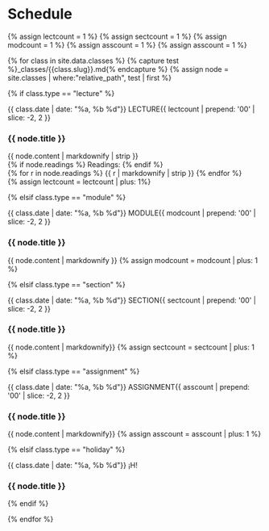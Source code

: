<link rel="stylesheet" href="css/schedule.css">

# Schedule
{% assign lectcount = 1 %}
{% assign sectcount = 1 %}
{% assign modcount = 1 %}
{% assign asscount = 1 %}
{% assign asscount = 1 %}

{% for class in site.data.classes %}
{% capture test %}_classes/{{class.slug}}.md{% endcapture %}
{% assign node = site.classes | where:"relative_path", test | first %}

{% if class.type == "lecture" %}
<div class="lecture"  id="rPerClass">
<div class="titleparent">
<div class="two-column2">
<span class="tdate">{{ class.date | date: "%a, %b %d"}}</span> 
<span class="tnumber"> LECTURE{{ lectcount | prepend: '00' | slice: -2, 2 }}</span>
</div>
<div class="two-column1">
<h3><span class="ttitle"> {{ node.title }}</span></h3>
</div>
</div>
<div class="parent">
<div class="two-column2">
{{ node.content | markdownify | strip }}
</div>
<div class="two-column1">
{% if node.readings %}
Readings:
{% endif %}
<div class="readings">
{% for r in node.readings %}
{{ r | markdownify | strip }}
{% endfor %}
</div>
{% assign lectcount = lectcount | plus: 1%}
</div>
</div>
</div>


{% elsif class.type == "module" %}
<div class="module" id="rPerClass">
<div class="titleparent">
<div class="two-column2">
<span class="tdate">{{ class.date | date: "%a, %b %d"}}</span> 
<span class="tnumber"> MODULE{{ modcount | prepend: '00' | slice: -2, 2 }}</span>
</div>
<div class="two-column1">
<h3><span class="ttitle"> {{ node.title }}</span></h3>
</div>
</div>
{{ node.content | markdownify }}
{% assign modcount = modcount | plus: 1 %}
</div>


{% elsif class.type == "section" %}
<div class="section" id="rPerClass">
<div class="titleparent">
<div class="two-column2">
<span class="tdate">{{ class.date | date: "%a, %b %d"}}</span> 
<span class="tnumber"> SECTION{{ sectcount | prepend: '00' | slice: -2, 2 }}</span>
</div>
<div class="two-column1">
<h3><span class="ttitle"> {{ node.title }}</span></h3>
</div>
</div>
{{ node.content | markdownify}}
{% assign sectcount = sectcount | plus: 1 %}
</div>

{% elsif class.type == "assignment" %}
<div class="assignment" id="rPerClass">
<div class="titleparent">
<div class="two-column2">
<span class="tdate">{{ class.date | date: "%a, %b %d"}}</span> 
<span class="tnumber"> ASSIGNMENT{{ asscount | prepend: '00' | slice: -2, 2 }}</span>
</div>
<div class="two-column1">
<h3><span class="ttitle"><div class="blink_me"> {{ node.title }} </div></span></h3>
</div>
</div>
{{ node.content | markdownify}}
{% assign asscount = asscount | plus: 1 %}
</div>

{% elsif class.type == "holiday" %}
<div class="holiday" id="rPerClass">
<div class="titleparent">
<div class="two-column2">
<span class="tdate">{{ class.date | date: "%a, %b %d"}}</span> 
<span class="tnumber"> ¡H!</span>
</div>
<div class="two-column1">
<h3><span class="ttitle"> {{ node.title }}</span></h3>
</div>
</div>
</div>
{% endif %}
  
{% endfor %}


